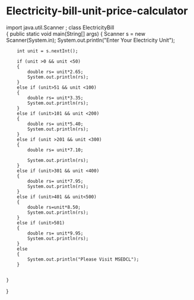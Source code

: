 # Electricity-bill-unit-price-calculator
import java.util.Scanner ;
class ElectricityBill   
{
	public static void main(String[] args) 
	{
		Scanner s = new Scanner(System.in);
		System.out.println("Enter Your Electricity Unit");
		
		int unit = s.nextInt();

		if (unit >0 && unit <50)
		{
			double rs= unit*2.65;
			System.out.println(rs);
		}
		else if (unit>51 && unit <100)
		{
			double rs= unit*3.35;
			System.out.println(rs);
		}
		else if (unit>101 && unit <200)
		{
			double rs= unit*5.40;
			System.out.println(rs);
		}
		else if (unit >201 && unit <300)
		{
			double rs= unit*7.10;

			System.out.println(rs);
		}
		else if (unit>301 && unit <400)
		{
			double rs= unit*7.95;
			System.out.println(rs);
		}
		else if (unit>401 && unit<500)
		{
			double rs=unit*8.50;
			System.out.println(rs);
		}
		else if (unit>501)
		{
			double rs= unit*9.95;
			System.out.println(rs);
		}
		else
		{
			System.out.println("Please Visit MSEDCL");
		}
		
		
	}
}

